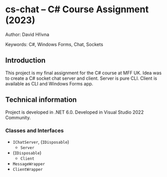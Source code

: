 # cs-chat –⁠⁠⁠ C# Course Assignment (2023)

Author: David Hřivna

Keywords: C#, Windows Forms, Chat, Sockets


## Introduction

This project is my final assignment for the C# course at MFF UK. Idea was to create a C# socket chat server and client. Server is pure CLI. Client is available as CLI and Windows Forms app.

## Technical information

Project is developed in .NET 6.0. 
Developed in Visual Studio 2022 Community.

### Classes and Interfaces
- `IChatServer`, (`IDisposable`)
  -  `Server`
- (`IDisposable`)
  - `Client`
- `MessageWrapper`
- `ClientWrapper`
